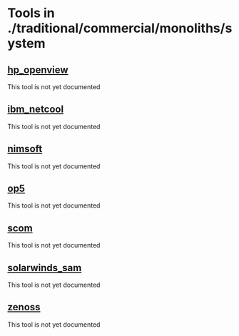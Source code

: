 # Tools in ./traditional/commercial/monoliths/system
## [hp_openview](hp_openview.md)
This tool is not yet documented
## [ibm_netcool](ibm_netcool.md)
This tool is not yet documented
## [nimsoft](nimsoft.md)
This tool is not yet documented
## [op5](op5.md)
This tool is not yet documented
## [scom](scom.md)
This tool is not yet documented
## [solarwinds_sam](solarwinds_sam.md)
This tool is not yet documented
## [zenoss](zenoss.md)
This tool is not yet documented
